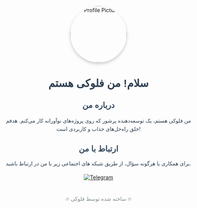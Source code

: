 <div align="center">
  <img src="https://your-image-url.com/floki-profile-pic.png" alt="Profile Picture" width="150" style="border-radius: 50%; box-shadow: 0 4px 8px rgba(0, 0, 0, 0.2); transition: transform 0.3s ease-in-out;" onmouseover="this.style.transform='scale(1.1)'" onmouseout="this.style.transform='scale(1)'">

  <h1 style="font-family: 'Arial', sans-serif; color: #2c3e50;">سلام! من فلوکی هستم</h1>
  <p style="font-size: 1.2em; color: #7f8c8d; margin-bottom: 20px;">


  <h2 style="font-family: 'Arial', sans-serif; color: #34495e; margin-top: 30px;">درباره من</h2>
  <p style="max-width: 600px; text-align: center; color: #2c3e50; line-height: 1.6;">
    من فلوکی هستم، یک توسعه‌دهنده پرشور که روی پروژه‌های نوآورانه کار می‌کنم. هدفم خلق راه‌حل‌های جذاب و کاربردی است!
  </p>

  <h2 style="font-family: 'Arial', sans-serif; color: #34495e; margin-top: 30px;">ارتباط با من</h2>
  <p style="color: #2c3e50;">
    برای همکاری یا هرگونه سؤال، از طریق شبکه های اجتماعی زیر با من در ارتباط باشید. 
   <!-- Telegram Button with Icon and Animation -->
  <div style="margin: 20px 0;">
    <a href="https://t.me/your-telegram" target="_blank">
      <img src="https://img.shields.io/badge/Telegram-2CA5E0?style=for-the-badge&logo=telegram&logoColor=white" alt="Telegram" style="transition: transform 0.3s ease-in-out;" onmouseover="this.style.transform='scale(1.1)'" onmouseout="this.style.transform='scale(1)'">
    </a>
  </div>

  </p>

  <footer style="margin-top: 40px; color: #7f8c8d;">
    <p>🔥 ساخته شده توسط فلوکی 🔥</p>
  </footer>
</div>

